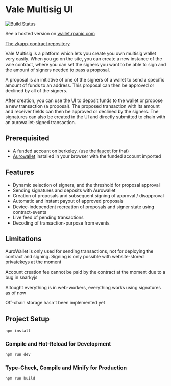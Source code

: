 # Vale Multisig UI

[![Build Status](https://drone.rpanic.com/api/badges/rpanic/vale-ui/status.svg)](https://drone.rpanic.com/rpanic/vale-ui)

See a hosted version on [wallet.rpanic.com](https://wallet.rpanic.com)

[The zkapp-contract repository](https://github.com/rpanic/vale-contracts)

Vale Multisig is a platform which lets you create you own multisig wallet very easily. 
When you go on the site, you can create a new instance of the vale contract, where you can set the 
signers you want to be able to sign and the amount of signers needed to pass a proposal.

A proposal is an initiative of one of the signers of a wallet to send a specific amount of funds to an address.
This proposal can then be approved or declined by all of the signers.

After creation, you can use the UI to deposit funds to the wallet or propose a new transaction (a proposal).
The proposed transaction with its amount and receiver fields can then be approved or declined by the signers. 
The signatures can also be created in the UI and directly submitted to chain with an aurowallet-signed transaction.

## Prerequisited

- A funded account on berkeley. (use the [faucet](https://faucet.minaprotocol.com/) for that)
- [Aurowallet](https://www.aurowallet.com/) installed in your browser with the funded account imported

## Features

- Dynamic selection of signers, and the threshold for proposal approval
- Sending signatures and deposits with Aurowallet
- Creation of proposals and subsequent signing of approval / disapproval
- Automatic and instant payout of approved proposals
- Device-independent recreation of proposals and signer state using contract-events
- Live feed of pending transactions
- Decoding of transaction-purpose from events


## Limitations

AuroWallet is only used for sending transactions, not for deploying the contract and signing. Signing is only possible with website-stored privatekeys at the moment

Account creation fee cannot be paid by the contract at the moment due to a bug in snarkyjs 

Altought everything is in web-workers, everything works using signatures as of now

Off-chain storage hasn´t been implemented yet

## Project Setup

```sh
npm install
```

### Compile and Hot-Reload for Development

```sh
npm run dev
```

### Type-Check, Compile and Minify for Production

```sh
npm run build
```
